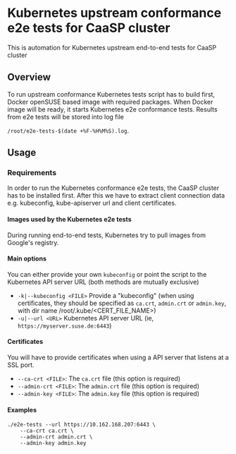 # Kubernetes upstream conformance e2e tests for CaaSP cluster

This is automation for Kubernetes upstream end-to-end tests for CaaSP cluster

## Overview

To run upstream conformance Kubernetes tests script has to build first, Docker openSUSE based image with required packages. When Docker image will be ready, it starts Kubernetes e2e conformance tests. Results from e2e tests will be stored into log file 

`/root/e2e-tests-$(date +%F-%H%M%S).log`.

## Usage

### Requirements

In order to run the Kubernetes conformance e2e tests, the CaaSP cluster has to be installed first. After this we have to extract client connection data e.g. kubeconfig, kube-apiserver url and client certificates.

#### Images used by the Kubernetes e2e tests

During running end-to-end tests, Kubernetes try to pull images from Google's registry.

#### Main options

You can either provide your own `kubeconfig` or point the script to the Kubernetes API server URL (both methods are mutually exclusive)

* `-k|--kubeconfig <FILE>`
    Provide a "kubeconfig" (when using certificates, they should be
    specified as `ca.crt`, `admin.crt` or `admin.key`, with dir name
    /root/.kube/<CERT_FILE_NAME>)
* `-u|--url <URL>`
    Kubernetes API server URL (ie, `https://myserver.suse.de:6443`)

#### Certificates

You will have to provide certificates when using a API server that listens at a SSL port.

* `--ca-crt <FILE>`:
    The `ca.crt` file (this option is required)
* `--admin-crt <FILE>`:
    The `admin.crt` file (this option is required)
* `--admin-key <FILE>`:
    The `admin.key` file (this option is required)

#### Examples

```
./e2e-tests --url https://10.162.168.207:6443 \
    --ca-crt ca.crt \
    --admin-crt admin.crt \
    --admin-key admin.key
```
